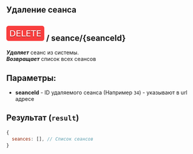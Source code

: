 ## Удаление сеанса

## ![DELETE](../img/delete.svg) / seance/{seanceId}

**_Удаляет_** сеанс из системы.  
**_Возвращает_** список всех сеансов

## Параметры:

- **seanceId** - ID удаляемого сеанса  (Например `34`) - указывают в url адресе

## Результат (`result`)

```javascript  
{  
  seances: [], // Список сеансов 
}  
```

